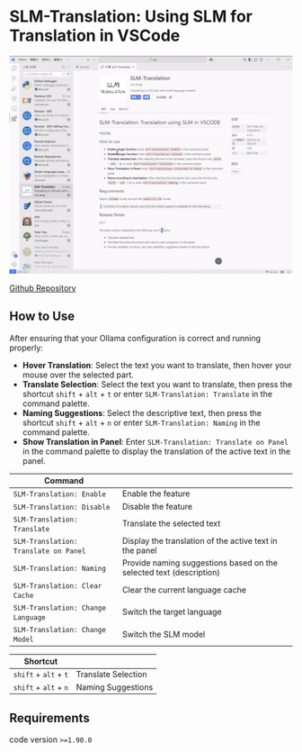 # SLM-Translation: Using SLM for Translation in VSCode

![example](example.gif)

[Github Repository](https://github.com/16-34/SLM-Translation)

## How to Use

After ensuring that your Ollama configuration is correct and running properly:

-   **Hover Translation**: Select the text you want to translate, then hover your mouse over the selected part.
-   **Translate Selection**: Select the text you want to translate, then press the shortcut `shift` + `alt` + `t` or enter `SLM-Translation: Translate` in the command palette.
-   **Naming Suggestions**: Select the descriptive text, then press the shortcut `shift` + `alt` + `n` or enter `SLM-Translation: Naming` in the command palette.
-   **Show Translation in Panel**: Enter `SLM-Translation: Translate on Panel` in the command palette to display the translation of the active text in the panel.

| Command                               |                                                                     |
| ------------------------------------- | ------------------------------------------------------------------- |
| `SLM-Translation: Enable`             | Enable the feature                                                  |
| `SLM-Translation: Disable`            | Disable the feature                                                 |
| `SLM-Translation: Translate`          | Translate the selected text                                         |
| `SLM-Translation: Translate on Panel` | Display the translation of the active text in the panel             |
| `SLM-Translation: Naming`             | Provide naming suggestions based on the selected text (description) |
| `SLM-Translation: Clear Cache`        | Clear the current language cache                                    |
| `SLM-Translation: Change Language`    | Switch the target language                                          |
| `SLM-Translation: Change Model`       | Switch the SLM model                                                |

| Shortcut              |                     |
| --------------------- | ------------------- |
| `shift` + `alt` + `t` | Translate Selection |
| `shift` + `alt` + `n` | Naming Suggestions  |

## Requirements

code version `>=1.90.0`
